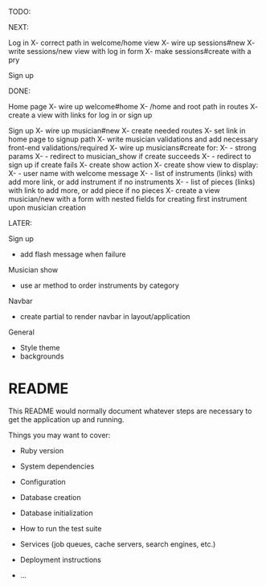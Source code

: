 TODO:

NEXT:

Log in
X- correct path in welcome/home view
X- wire up sessions#new
X- write sessions/new view with log in form
X- make sessions#create with a pry



Sign up




DONE:

Home page
X- wire up welcome#home
X- /home and root path in routes
X- create a view with links for log in or sign up

Sign up
X- wire up musician#new
X- create needed routes
X- set link in home page  to signup path
X- write musician validations and add necessary front-end validations/required
X- wire up musicians#create for:
X- - strong params
X- - redirect to musician_show if create succeeds
X- - redirect to sign up if create fails
X- create show action
X- create show  view to display:
X- - user name with welcome message
X- - list of instruments (links) with add more link, or add instrument if no instruments
X- - list of pieces (links) with link to add more, or add piece if no pieces
X- create a view musician/new with a form with nested fields for creating first instrument upon musician creation

LATER:

Sign up
- add flash message when failure

Musician show
- use ar method to order instruments by category

Navbar
- create partial to render navbar in layout/application

General
- Style theme
- backgrounds

# README

This README would normally document whatever steps are necessary to get the
application up and running.

Things you may want to cover:

* Ruby version

* System dependencies

* Configuration

* Database creation

* Database initialization

* How to run the test suite

* Services (job queues, cache servers, search engines, etc.)

* Deployment instructions

* ...
